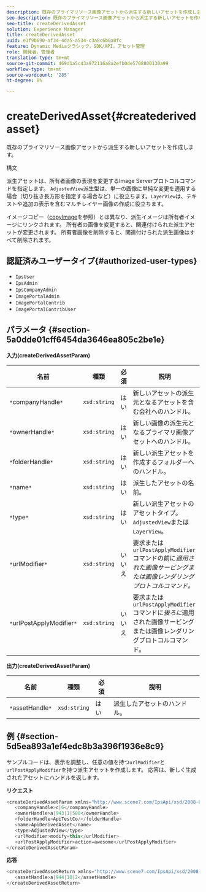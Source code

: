 ```yaml
---
description: 既存のプライマリソース画像アセットから派生する新しいアセットを作成します。
seo-description: 既存のプライマリソース画像アセットから派生する新しいアセットを作成します。
seo-title: createDerivedAsset
solution: Experience Manager
title: createDerivedAsset
uuid: e1f9b690-af34-4da5-a534-c3a8c6b0a8fc
feature: Dynamic Mediaクラシック，SDK/API，アセット管理
role: 開発者，管理者
translation-type: tm+mt
source-git-commit: 469d1a5c43a972116a8a2efb0de5708800130a99
workflow-type: tm+mt
source-wordcount: '285'
ht-degree: 8%

---
```



# createDerivedAsset{#createderivedasset}

既存のプライマリソース画像アセットから派生する新しいアセットを作成します。

構文

<!--<a id="section_FE43FF204ED644C2AC901AF45982E942"></a>-->

派生アセットは、所有者画像の表現を変更するImage Serverプロトコルコマンドを指定します。 `AdjustedView`派生型は、単一の画像に単純な変更を適用する場合（切り抜き長方形を指定する場合など）に役立ちます。`LayerView`は、テキストや追加の表示を含むマルチレイヤー画像の作成に役立ちます。

イメージコピー（[copyImage](../../../operations/c-operations-intro/c-methods/r-copy-image.md#reference-0785131e690b4ad08be69172023f35d0)を参照）とは異なり、派生イメージは所有者イメージにリンクされます。 所有者の画像を変更すると、関連付けられた派生アセットが変更されます。 所有者画像を削除すると、関連付けられた派生画像はすべて削除されます。

## 認証済みユーザータイプ{#authorized-user-types}

* `IpsUser`
* `IpsAdmin`
* `IpsCompanyAdmin`
* `ImagePortalAdmin`
* `ImagePortalContrib`
* `ImagePortalContribUser`

## パラメータ {#section-5a0dde01cff6454da3646ea805c2be1e}

**入力(createDerivedAssetParam)**

| 名前 | 種類 | 必須 | 説明 |
|---|---|---|---|
| `*`companyHandle`*` | `xsd:string` | はい | 新しいアセットの派生元となるアセットを含む会社へのハンドル。 |
| `*`ownerHandle`*` | `xsd:string` | はい | 新しい画像の派生元となるプライマリ画像アセットへのハンドル。 |
| `*`folderHandle`*` | `xsd:string` | はい | 新しい派生アセットを作成するフォルダーへのハンドル。 |
| `*`name`*` | `xsd:string` | はい | 派生したアセットの名前。 |
| `*`type`*` | `xsd:string` | はい | 新しい派生アセットのアセットタイプ。`AdjustedView`または`LayerView`。 |
| `*`urlModifier`*` | `xsd:string` | いいえ | 要求または`urlPostApplyModifier`コマンドの前に&#x200B;*適用された画像サービングまたは画像レンダリングプロトコルコマンド。* |
| `*`urlPostApplyModifier`*` | `xsd:string` | いいえ | 要求または`urlPostApplyModifier`コマンドに&#x200B;*後ろに*&#x200B;適用された画像サービングまたは画像レンダリングプロトコルコマンド。 |

**出力(createDerivedAssetParam)**

| 名前 | 種類 | 必須 | 説明 |
|---|---|---|---|
| `*`assetHandle`*` | `xsd:string` | はい | 派生したアセットのハンドル。 |

## 例 {#section-5d5ea893a1ef4edc8b3a396f1936e8c9}

サンプルコードは、表示を調整し、任意の値を持つ`urlModifier`と`urlPostApplyModifier`を持つ派生アセットを作成します。 応答は、新しく生成されたアセットにハンドルを返します。

**リクエスト**

```java
<createDerivedAssetParam xmlns="http://www.scene7.com/IpsApi/xsd/2008-01-15">
   <companyHandle>c|6</companyHandle>
   <ownerHandle>a|943|1|580</ownerHandle>
   <folderHandle>ApiTestCo/</folderHandle>
   <name>ApiDerivedAsset</name>
   <type>AdjustedView</type>
   <urlModifier>modify=this</urlModifier>
   <urlPostApplyModifier>action=awesome</urlPostApplyModifier>
</createDerivedAssetParam>
```

**応答**

```java
<createDerivedAssetReturn xmlns="http://www.scene7.com/IpsApi/xsd/2008-01-15">
   <assetHandle>a|944|10|2</assetHandle>
</createDerivedAssetReturn>
```

